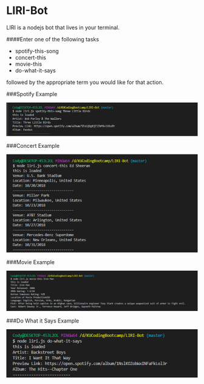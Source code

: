 # LIRI-Bot

LIRI is a nodejs bot that lives in your terminal.

####Enter one of the following tasks

* spotify-this-song
* concert-this
* movie-this
* do-what-it-says

followed by the appropriate term you would like for that action.

###Spotify Example

![spotify-this image](images/Spotify.PNG)

###Concert Example

![concert-this image](images/Concert.PNG)

###Movie Example

![movie-this example](images/Movie.PNG)

###Do What it Says Example

![do-what-it-says image](images/do-what.PNG)